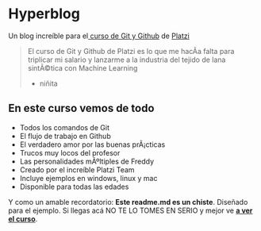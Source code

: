 # Hyperblog
Un blog incre&iacute;ble para el[ curso de Git y Github](https://platzi.com/cursos/git-github/ " curso de Git y Github") de [Platzi](https://platzi.com/ "Platzi")
> El curso de Git y Github de Platzi es lo que me hacÃ­a falta para triplicar mi salario y lanzarme a la industria del tejido de lana sintÃ©tica con Machine Learning
> - niñita

## En este curso vemos de todo
* Todos los comandos de Git
* El flujo de trabajo en Github
* El verdadero amor por las buenas prÃ¡cticas
* Trucos muy locos del profesor
* Las personalidades mÃºltiples de Freddy
* Creado por el increíble Platzi Team
* Incluye ejemplos en windows, linux y mac
* Disponible para todas las edades

Y como un amable recordatorio: **Este readme.md es un chiste**.  Diseñado para el ejemplo. Si llegas ac&aacute; NO TE LO TOMES EN SERIO y mejor ve [**a ver el curso**](https://platzi.com/cursos/git-github/ "a ver el curso").
